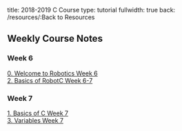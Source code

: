 title: 2018-2019 C Course
type: tutorial
fullwidth: true
back: /resources/:Back to Resources

## Weekly Course Notes
<div class="filecontainer">
<h3>Week 6</h3>
<div class="filebox"><a href="/c-course/welcome-to-robotics">0. Welcome to Robotics <span>Week 6</span></a></div>
<div class="filebox"><a href="/c-course/basics-of-robotc">2. Basics of RobotC <span>Week 6-7</span></a></div>
</div>

<div class="filecontainer">
<h3>Week 7</h3>
<div class="filebox"><a href="/c-course/basics-of-c">1. Basics of C <span>Week 7</span></a></div>
<div class="filebox"><a href="/c-course/basics-of-robotc">3. Variables <span>Week 7</span></a></div>
</div>
